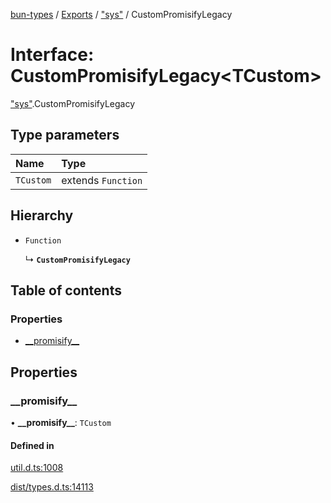 [bun-types](https://github.com/oven-sh/bun-types/blob/master/api-docs/README.md) / [Exports](https://github.com/oven-sh/bun-types/blob/master/api-docs/modules.md) / ["sys"](https://github.com/oven-sh/bun-types/blob/master/api-docs/modules/sys_.md) / CustomPromisifyLegacy

# Interface: CustomPromisifyLegacy<TCustom\>

["sys"](https://github.com/oven-sh/bun-types/blob/master/api-docs/modules/sys_.md).CustomPromisifyLegacy

## Type parameters

| Name | Type |
| :------ | :------ |
| `TCustom` | extends `Function` |

## Hierarchy

- `Function`

  ↳ **`CustomPromisifyLegacy`**

## Table of contents

### Properties

- [\_\_promisify\_\_](https://github.com/oven-sh/bun-types/blob/master/api-docs/interfaces/sys_.CustomPromisifyLegacy.md#__promisify__)

## Properties

### \_\_promisify\_\_

• **\_\_promisify\_\_**: `TCustom`

#### Defined in

[util.d.ts:1008](https://github.com/valgaze/bun-types/blob/6f8dbf8/util.d.ts#L1008)

[dist/types.d.ts:14113](https://github.com/valgaze/bun-types/blob/6f8dbf8/dist/types.d.ts#L14113)
